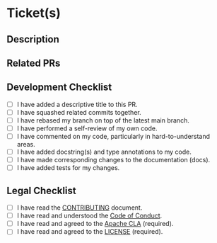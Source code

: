 # Ticket(s)

## Description

## Related PRs

## Development Checklist

- [ ] I have added a descriptive title to this PR.
- [ ] I have squashed related commits together.
- [ ] I have rebased my branch on top of the latest main branch.
- [ ] I have performed a self-review of my own code.
- [ ] I have commented on my code, particularly in hard-to-understand areas.
- [ ] I have added docstring(s) and type annotations to my code.
- [ ] I have made corresponding changes to the documentation (docs).
- [ ] I have added tests for my changes.

## Legal Checklist

- [ ] I have read the [CONTRIBUTING](https://github.com/gatewayd-io/gatewayd/blob/main/CONTRIBUTING.md) document.
- [ ] I have read and understood the [Code of Conduct](https://github.com/gatewayd-io/gatewayd/blob/main/CODE_OF_CONDUCT.md).
- [ ] I have read and agreed to the [Apache CLA](https://www.apache.org/licenses/contributor-agreements.html) (required).
- [ ] I have read and agreed to the [LICENSE](https://github.com/gatewayd-io/gatewayd/blob/main/LICENSE) (required).
